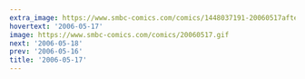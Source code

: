 ```yaml
---
extra_image: https://www.smbc-comics.com/comics/1448037191-20060517after.png
hovertext: '2006-05-17'
image: https://www.smbc-comics.com/comics/20060517.gif
next: '2006-05-18'
prev: '2006-05-16'
title: '2006-05-17'
---
```

